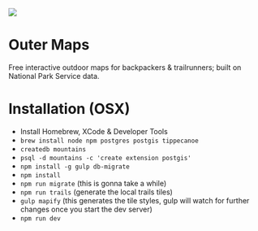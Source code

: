 ![](https://imgur.com/a/lDBlump)

# Outer Maps
Free interactive outdoor maps for backpackers &amp; trailrunners; built on National Park Service data.

# Installation (OSX)

* Install Homebrew, XCode & Developer Tools
* `brew install node npm postgres postgis tippecanoe`
* `createdb mountains`
* `psql -d mountains -c 'create extension postgis'`
* `npm install -g gulp db-migrate`
* `npm install`
* `npm run migrate` (this is gonna take a while)
* `npm run trails` (generate the local trails tiles)
* `gulp mapify` (this generates the tile styles, gulp will watch for further changes once you start the dev server)
* `npm run dev`
